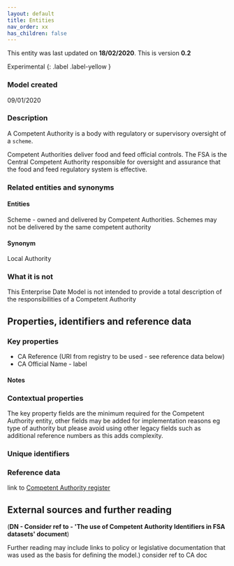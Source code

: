 ```yaml
---
layout: default
title: Entities
nav_order: xx
has_children: false
---
```


This entity was last updated on **18/02/2020**. This is version **0.2**

Experimental
{: .label .label-yellow }

### Model created
09/01/2020

### Description
A Competent Authority is a body with regulatory or supervisory oversight of a `scheme`.

Competent Authorities deliver food and feed official controls.  The FSA is the Central Competent Authority responsible for oversight and assurance that the food and feed regulatory system is effective.

### Related entities and synonyms

#### Entities
Scheme - owned and delivered by Competent Authorities.  Schemes may not be delivered by the same competent authority

#### Synonym
Local Authority

### What it is not
This Enterprise Date Model is not intended to provide a total description of the responsibilities of a Competent Authority

## Properties, identifiers and reference data

### Key properties

*   CA Reference (URI from registry to be used - see reference data below)
*   CA Official Name - label

#### Notes

### Contextual properties
The key property fields are the minimum required for the Competent Authority entity, other fields may be added for implementation reasons eg type of authority but please avoid using other legacy fields such as additional reference numbers as this adds complexity.

### Unique identifiers

### Reference data
link to [Competent Authority register](https://data.food.gov.uk/codes/reference-number/_authority)

## External sources and further reading

(**DN - Consider ref to - 'The use of Competent Authority Identifiers in FSA datasets' document**)

Further reading may include links to policy or legislative documentation that was used as the basis for defining the model.)
consider ref to CA doc
